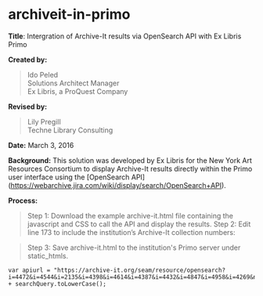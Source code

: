 # archiveit-in-primo
**Title**: Intergration of Archive-It results via OpenSearch API with Ex Libris Primo 

**Created by:**
> Ido Peled<br/>
> Solutions Architect Manager<br/>
> Ex Libris, a ProQuest Company <br/>

**Revised by:**
> Lily Pregill <br/>
> Techne Library Consulting <br/>

**Date:** March 3, 2016

**Background:** This solution was developed by Ex Libris for the New York Art Resources Consortium to display Archive-It results directly within the Primo user interface using the [OpenSearch API] (https://webarchive.jira.com/wiki/display/search/OpenSearch+API).

**Process:**

> Step 1: Download the example archive-it.html file containing the javascript and CSS to call the API and display the results.
> Step 2: Edit line 173 to include the institution’s Archive-It collection numbers:


> Step 3: Save archive-it.html to the institution's Primo server under static_htmls.

```
var apiurl = "https://archive-it.org/seam/resource/opensearch?i=4472&i=4544&i=2135&i=4398&i=4614&i=4387&i=4432&i=4847&i=4958&i=4269&n=10&q=" + searchQuery.toLowerCase();
```

